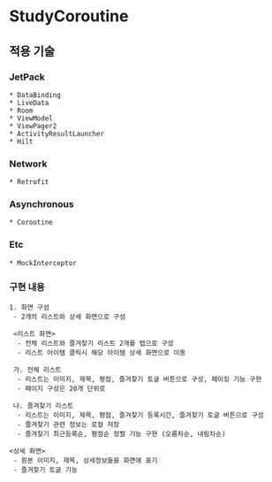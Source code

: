 # StudyCoroutine

## 적용 기술
### JetPack
```JetPack
* DataBinding
* LiveData
* Room
* ViewModel
* ViewPager2
* ActivityResultLauncher
* Hilt
```
### Network
```Network
* Retrofit
```

### Asynchronous
```Asynchronous
* Coroutine
```

### Etc
```Etc
* MockInterceptor
```

### 구현 내용
```Desc
1. 화면 구성
 - 2개의 리스트와 상세 화면으로 구성

 <리스트 화면>
  - 전체 리스트와 즐겨찾기 리스트 2개를 탭으로 구성
  - 리스트 아이템 클릭시 해당 아이템 상세 화면으로 이동

 가. 전체 리스트
  - 리스트는 이미지, 제목, 평점, 즐겨찾기 토글 버튼으로 구성, 페이징 기능 구현
  - 페이지 구성은 20개 단위로

 나. 즐겨찾기 리스트
  - 리스트는 이미지, 제목, 평점, 즐겨찾기 등록시간, 즐겨찾기 토글 버튼으로 구성
  - 즐겨찾기 관련 정보는 로컬 저장
  - 즐겨찾기 최근등록순, 평점순 정렬 기능 구현 (오름차순, 내림차순)

<상세 화면>
 - 원본 이미지, 제목, 상세정보들을 화면에 표기
 - 즐겨찾기 토글 기능
```